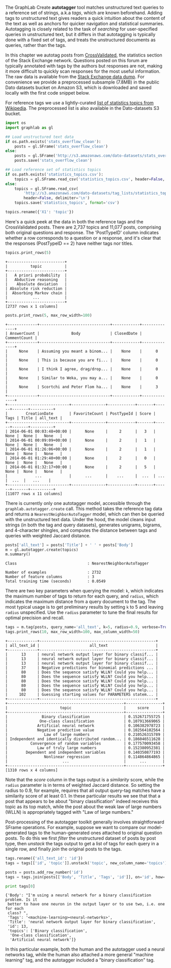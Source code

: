 The GraphLab Create **autotagger** tool matches unstructured text queries to a
reference set of strings, a.k.a *tags*, which are known beforehand. Adding tags
to unstructured text gives readers a quick intuition about the content of the
text as well as anchors for quicker navigation and statistical summaries.
Autotagging is closely related to the task of *searching* for user-specified
queries in unstructured text, but it differs in that autotagging is typically
done with a fixed set of tags, and treats the unstructured documents as queries,
rather than the tags.

In this chapter we autotag posts from
[CrossValidated](http://stats.stackexchange.com/), the statistics section of the
Stack Exchange network. Questions posted on this forum are typically annotated
with tags by the authors but responses are not, making it more difficult to
quickly scan responses for the most useful information. The raw data is
available from the [Stack Exchange data
dump](https://archive.org/details/stackexchange). For convenience we provide a
preprocessed subsample (7.8MB) in the public Dato datasets bucket on Amazon S3,
which is downloaded and saved locally with the first code snippet below.

For reference tags we use a lightly-curated [list of statistics topics from
Wikipedia](http://en.wikipedia.org/wiki/List_of_statistics_articles). The
preprocessed list is also available in the Dato-datasets S3 bucket.

```python
import os
import graphlab as gl

## Load unstructured text data
if os.path.exists('stats_overflow_clean'):
    posts = gl.SFrame('stats_overflow_clean')
else:
    posts = gl.SFrame('http://s3.amazonaws.com/dato-datasets/stats_overflow_clean')
    posts.save('stats_overflow_clean')

## Load reference set of statistics topics
if os.path.exists('statistics_topics.csv'):
    topics = gl.SFrame.read_csv('statistics_topics.csv', header=False, delimiter='\n')
else:
    topics = gl.SFrame.read_csv(
        'http://s3.amazonaws.com/dato-datasets/tag_lists/statistics_topics.csv',
        header=False, delimiter='\n')
    topics.save('statistics_topics', format='csv')

topics.rename({'X1': 'topic'})
```

Here's a quick peek at the data in both the reference tags and the
CrossValidated posts. There are 2,737 topics and 11,077 posts, comprising both
original questions and response. The 'PostTypeID' column indicates whether a row
corresponds to a question or a response, and it's clear that the responses
(PostTypeID == 2) have neither tags nor titles.

```python
topics.print_rows(5)
```
```no-highlight
+-------------------------+
|          topic          |
+-------------------------+
|   A priori probability  |
|   Abductive reasoning   |
|    Absolute deviation   |
| Absolute risk reduction |
|  Absorbing Markov chain |
|           ...           |
+-------------------------+
[2737 rows x 1 columns]
```

```python
posts.print_rows(5, max_row_width=100)
```
```no-highlight
+-------------+-------------------------------+------------+--------------+
| AnswerCount |              Body             | ClosedDate | CommentCount |
+-------------+-------------------------------+------------+--------------+
|     None    | Assuming you meant a binom... |    None    |      0       |
|     None    | This is because you are fi... |    None    |      0       |
|     None    | I think I agree, drag/drop... |    None    |      0       |
|     None    | Similar to Weka, you may a... |    None    |      0       |
|     None    | Scortchi and Peter Flom ha... |    None    |      3       |
+-------------+-------------------------------+------------+--------------+
+---------------------------+---------------+------------+-------+------+-------+----------+
|        CreationDate       | FavoriteCount | PostTypeId | Score | Tags | Title | all_text |
+---------------------------+---------------+------------+-------+------+-------+----------+
| 2014-06-01 00:03:48+00:00 |      None     |     2      |   3   | None |  None |   None   |
| 2014-06-01 00:09:09+00:00 |      None     |     2      |   1   | None |  None |   None   |
| 2014-06-01 01:26:06+00:00 |      None     |     2      |   1   | None |  None |   None   |
| 2014-06-01 01:29:40+00:00 |      None     |     2      |   0   | None |  None |   None   |
| 2014-06-01 01:32:17+00:00 |      None     |     2      |   5   | None |  None |   None   |
|            ...            |      ...      |    ...     |  ...  | ...  |  ...  |   ...    |
+---------------------------+---------------+------------+-------+------+-------+----------+
[11077 rows x 11 columns]
```

There is currently only one autotagger model, accessible through the
`graphlab.autotagger.create` call. This method takes the reference tag data and
returns a `NearestNeighborAutoTagger` model, which can then be queried with the
unstructured text data. Under the hood, the model cleans input strings (in both
the tag and query datasets), generates unigrams, bigrams, and 4-character
shingles, and computes the distance between tags and queries with weighted
Jaccard distance.

```python
posts['all_text'] = posts['Title'] + ' ' + posts['Body']
m = gl.autotagger.create(topics)
m.summary()
```
```no-highlight
Class                               : NearestNeighborAutoTagger

Number of examples                  : 2732
Number of feature columns           : 3
Total training time (seconds)       : 0.0549
```

There are two key parameters when querying the model: `k`, which indicates the
maximum number of tags to return for each query, and `radius`, which indicates
the maximum distance from a query document to the tag. The most typical usage is
to get preliminary results by setting `k` to 5 and leaving `radius` unspecified.
Use the `radius` parameter to tune the final results for optimal precision and
recall.

```python
tags = m.tag(posts, query_name='all_text', k=5, radius=0.9, verbose=True)
tags.print_rows(10, max_row_width=100, max_column_width=50)
```
```no-highlight
+-------------+---------------------------------------------------+
| all_text_id |                      all_text                     |
+-------------+---------------------------------------------------+
|      13     | neural network output layer for binary classif... |
|      13     | neural network output layer for binary classif... |
|      13     | neural network output layer for binary classif... |
|      37     | Negative predictions for binomial predictions ... |
|      80     | Does the sequence satisfy WLLN? Could you help... |
|      80     | Does the sequence satisfy WLLN? Could you help... |
|      80     | Does the sequence satisfy WLLN? Could you help... |
|      80     | Does the sequence satisfy WLLN? Could you help... |
|      80     | Does the sequence satisfy WLLN? Could you help... |
|     102     | Guessing starting values for PARAMETERS statem... |
+-------------+---------------------------------------------------+
+---------------------------------------------------+----------------+
|                       topic                       |     score      |
+---------------------------------------------------+----------------+
|               Binary classification               | 0.152671755725 |
|              One-class classification             | 0.107913669065 |
|             Artificial neural network             | 0.106382978723 |
|             Negative predictive value             | 0.102564102564 |
|                Law of large numbers               | 0.210526315789 |
| Independent and identically distributed random... | 0.186046511628 |
|          Convergence of random variables          | 0.177570093458 |
|             Law of truly large numbers            | 0.152380952381 |
|        Dependent and independent variables        | 0.140350877193 |
|                Nonlinear regression               | 0.114864864865 |
|                        ...                        |      ...       |
+---------------------------------------------------+----------------+
[1310 rows x 4 columns]
```

Note that the *score* column in the tags output is a *similarity* score, while
the `radius` parameter is in terms of weighted Jaccard distance. So setting the
radius to 0.9, for example, requires that all output query-tag matches have a
similarity score of at least 0.1.  In these particular results we see that that
a post that appears to be about "binary classification" indeed receives this
topic as its top match, while the post about the weak law of large numbers
(WLLN) is appropriately tagged with "Law of large numbers."

Post-processing of the autotagger toolkit generally involves straightforward
SFrame operations. For example, suppose we want to compare our model-generated
tags to the human-generated ones attached to original question posts. To do this
we first *filter* the unstructured dataset of posts by post type, then *unstack*
the tags output to get a list of tags for each query in a single row, and
finally *join* the original posts to the tags.

```python
tags.rename({'all_text_id': 'id'})
tags = tags[['id', 'topic']].unstack('topic', new_column_name='topics')

posts = posts.add_row_number('id')
tags = tags.join(posts[['Body', 'Title', 'Tags', 'id']], on='id', how='left')

print tags[0]
```
```no-highlight
{'Body': "I'm using a neural network for a binary classification problem. Is it
 better to have one neuron in the output layer or to use two, i.e. one for each
 class? ",
 'Tags': '<machine-learning><neural-networks>',
 'Title': 'neural network output layer for binary classification',
 'id': 13,
 'topics': ['Binary classification',
  'One-class classification',
  'Artificial neural network']}
```

In this particular example, both the human and the autotagger used a neural
networks tag, while the human also attached a more general "machine learning"
tag, and the autotagger included a "binary classification" tag.
